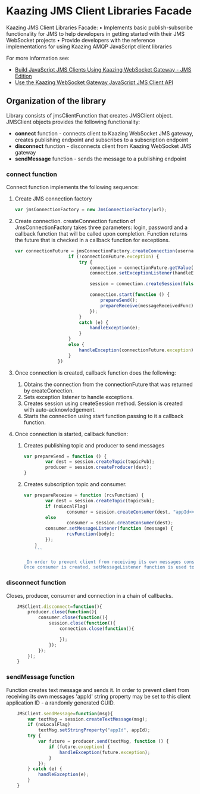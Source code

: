 # Kaazing JMS Client Libraries Facade
Kaazing JMS Client Libraries Facade:
	• Implements basic publish-subscribe functionality for JMS to help developers in getting started with their JMS WebSocket projects 
	• Provide developers with the reference implementations for using Kaazing AMQP JavaScript client libraries

For more information see:
- [Build JavaScript JMS Clients Using Kaazing WebSocket Gateway - JMS Edition](http://developer.kaazing.com/documentation/jms/4.0/dev-js/o_dev_js.html)
- [Use the Kaazing WebSocket Gateway JavaScript JMS Client API][2]

## Organization of the library
Library consists of jmsClientFunction that creates JMSClient object. JMSClient objects provides the following functionality:
- **connect** function - connects client to Kaazing WebSocket JMS gateway, creates publishing endpoint and subscribes to a subscription endpoint
- **disconnect** function - disconnects client from Kaazing WebSocket JMS gateway
- **sendMessage** function - sends the message to a publishing endpoint

### **connect** function
Connect function implements the following sequence:

1. Create JMS connection factory
	```javascript
	var jmsConnectionFactory = new JmsConnectionFactory(url);
	```

2. Create connection. createConnection function of JmsConnectionFactory takes three parameters: login, password and a callback function that will be called upon completion. Function returns the future that is checked in a callback function for exceptions.
	```javascript
	var connectionFuture = jmsConnectionFactory.createConnection(username, password, function () {
	                    if (!connectionFuture.exception) {
	                        try {
	                            connection = connectionFuture.getValue();
	                            connection.setExceptionListener(handleException);
	
	                            session = connection.createSession(false, Session.AUTO_ACKNOWLEDGE);
	
	                            connection.start(function () {
	                                prepareSend();
	                                prepareReceive(messageReceivedFunc);
	                            });
	                        }
	                        catch (e) {
	                            handleException(e);
	                        }
	                    }
	                    else {
	                        handleException(connectionFuture.exception);
	                    }
	                })
	```
	
3. Once connection is created, callback function does the following:
	1. Obtains the connection from the connectionFuture that was returned by createConection.
	2. Sets exception listener to handle exceptions.
	3. Creates session using createSession method. Session is created with auto-acknowledgement. 
	4. Starts the connection using start function passing to it a callback function.

4. Once connection is started, callback function:
	1. Creates publishing topic and producer to send messages
	
		```javascript
		var prepareSend = function () {
	        	var dest = session.createTopic(topicPub);
	        	producer = session.createProducer(dest);
		}
		```
	2. Creates subscription topic and consumer.

		```javascript
		var prepareReceive = function (rcvFunction) {
	        	var dest = session.createTopic(topicSub);
	        	if (noLocalFlag)
	        	    	consumer = session.createConsumer(dest, "appId<>'" + appId + "'");
	        	else
	            		consumer = session.createConsumer(dest);
	        	consumer.setMessageListener(function (message) {
	            		rcvFunction(body);
	        	});
	    	}
	    	```
	    	
		_In order to prevent client from receiving its own messages consumer may be created with the query that will filter out the messages with the 'appId' string property set to this client application ID - a randomly generated GUID._
		Once consumer is created, setMessageListener function is used to specify the function to be called when new message is received.

		
### **disconnect** function
Closes, producer, consumer and connection in a chain of callbacks.
	
```javascript
    JMSClient.disconnect=function(){
        producer.close(function(){
            consumer.close(function(){
                session.close(function(){
                    connection.close(function(){

                    });
                });
            });
        });
    }
```

### **sendMessage** function	
Function creates text message and sends it. In order to prevent client from receiving its own messages 'appId' string property may be set to this client application ID - a randomly generated GUID.
```javascript
	JMSClient.sendMessage=function(msg){
        var textMsg = session.createTextMessage(msg);
        if (noLocalFlag)
            textMsg.setStringProperty("appId", appId);
        try {
            var future = producer.send(textMsg, function () {
                if (future.exception) {
                    handleException(future.exception);
                }
            });
        } catch (e) {
            handleException(e);
        }
    }
```

[1]:	https://www.rabbitmq.com/tutorials/amqp-concepts.html
[2]:	http://developer.kaazing.com/documentation/jms/4.0/dev-js/p_dev_js_client.html
